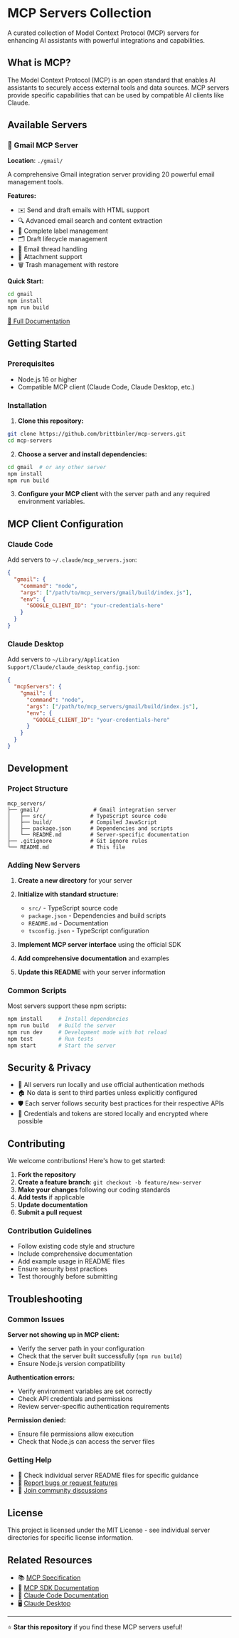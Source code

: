 # MCP Servers Collection

A curated collection of Model Context Protocol (MCP) servers for enhancing AI assistants with powerful integrations and capabilities.

## What is MCP?

The Model Context Protocol (MCP) is an open standard that enables AI assistants to securely access external tools and data sources. MCP servers provide specific capabilities that can be used by compatible AI clients like Claude.

## Available Servers

### 📧 Gmail MCP Server
**Location**: `./gmail/`

A comprehensive Gmail integration server providing 20 powerful email management tools.

**Features:**
- ✉️ Send and draft emails with HTML support
- 🔍 Advanced email search and content extraction  
- 📁 Complete label management
- 🗂️ Draft lifecycle management
- 🔗 Email thread handling
- 📎 Attachment support
- 🗑️ Trash management with restore

**Quick Start:**
```bash
cd gmail
npm install
npm run build
```

[📖 Full Documentation](./gmail/README.md)

## Getting Started

### Prerequisites
- Node.js 16 or higher
- Compatible MCP client (Claude Code, Claude Desktop, etc.)

### Installation

1. **Clone this repository:**
```bash
git clone https://github.com/brittbinler/mcp-servers.git
cd mcp-servers
```

2. **Choose a server and install dependencies:**
```bash
cd gmail  # or any other server
npm install
npm run build
```

3. **Configure your MCP client** with the server path and any required environment variables.

## MCP Client Configuration

### Claude Code
Add servers to `~/.claude/mcp_servers.json`:
```json
{
  "gmail": {
    "command": "node",
    "args": ["/path/to/mcp_servers/gmail/build/index.js"],
    "env": {
      "GOOGLE_CLIENT_ID": "your-credentials-here"
    }
  }
}
```

### Claude Desktop
Add servers to `~/Library/Application Support/Claude/claude_desktop_config.json`:
```json
{
  "mcpServers": {
    "gmail": {
      "command": "node", 
      "args": ["/path/to/mcp_servers/gmail/build/index.js"],
      "env": {
        "GOOGLE_CLIENT_ID": "your-credentials-here"
      }  
    }
  }
}
```

## Development

### Project Structure
```
mcp_servers/
├── gmail/                 # Gmail integration server
│   ├── src/              # TypeScript source code
│   ├── build/            # Compiled JavaScript
│   ├── package.json      # Dependencies and scripts
│   └── README.md         # Server-specific documentation
├── .gitignore            # Git ignore rules
└── README.md             # This file
```

### Adding New Servers

1. **Create a new directory** for your server
2. **Initialize with standard structure:**
   - `src/` - TypeScript source code
   - `package.json` - Dependencies and build scripts  
   - `README.md` - Documentation
   - `tsconfig.json` - TypeScript configuration

3. **Implement MCP server interface** using the official SDK
4. **Add comprehensive documentation** and examples
5. **Update this README** with your server information

### Common Scripts
Most servers support these npm scripts:
```bash
npm install     # Install dependencies
npm run build   # Build the server
npm run dev     # Development mode with hot reload
npm test        # Run tests
npm start       # Start the server
```

## Security & Privacy

- 🔐 All servers run locally and use official authentication methods
- 🏠 No data is sent to third parties unless explicitly configured
- 🛡️ Each server follows security best practices for their respective APIs
- 💾 Credentials and tokens are stored locally and encrypted where possible

## Contributing

We welcome contributions! Here's how to get started:

1. **Fork the repository**
2. **Create a feature branch**: `git checkout -b feature/new-server`
3. **Make your changes** following our coding standards
4. **Add tests** if applicable
5. **Update documentation**
6. **Submit a pull request**

### Contribution Guidelines

- Follow existing code style and structure
- Include comprehensive documentation
- Add example usage in README files
- Ensure security best practices
- Test thoroughly before submitting

## Troubleshooting

### Common Issues

**Server not showing up in MCP client:**
- Verify the server path in your configuration
- Check that the server built successfully (`npm run build`)
- Ensure Node.js version compatibility

**Authentication errors:**
- Verify environment variables are set correctly
- Check API credentials and permissions
- Review server-specific authentication requirements

**Permission denied:**
- Ensure file permissions allow execution
- Check that Node.js can access the server files

### Getting Help

- 📖 Check individual server README files for specific guidance
- 🐛 [Report bugs or request features](https://github.com/brittbinler/mcp-servers/issues)
- 💬 [Join community discussions](https://github.com/brittbinler/mcp-servers/discussions)

## License

This project is licensed under the MIT License - see individual server directories for specific license information.

## Related Resources

- 📚 [MCP Specification](https://spec.modelcontextprotocol.io/)
- 🔧 [MCP SDK Documentation](https://github.com/modelcontextprotocol/typescript-sdk)
- 🎯 [Claude Code Documentation](https://docs.anthropic.com/claude-code)
- 🖥️ [Claude Desktop](https://claude.ai/download)

---

⭐ **Star this repository** if you find these MCP servers useful!